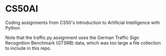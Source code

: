# CS50AI
Coding assignments from CS50's Introduction to Artificial Intelligence with Python

Note that the traffic.py assignment uses the German Traffic Sign Recognition Benchmark (GTSRB) data, which was too large a file collection to include in this repo.
